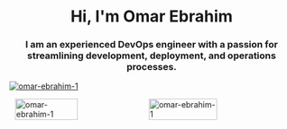 <h1 align="center">Hi, I'm Omar Ebrahim</h1>
<h3 align="center">I am an experienced DevOps engineer with a passion for streamlining development, deployment, and operations processes.</h3>


<p align="left"> <a href="https://github.com/ryo-ma/github-profile-trophy"><img src="https://github-profile-trophy.vercel.app/?username=omar-ebrahim-1" alt="omar-ebrahim-1" /></a> </p>

<div style="display: flex; align-items: center; justify-content: center;">
  <img style="width: 47%;" src="https://github-readme-stats.vercel.app/api?username=omar-ebrahim-1&show_icons=true&locale=en" alt="omar-ebrahim-1" />
  <img style="width: 49%;" src="https://github-readme-streak-stats.herokuapp.com/?user=omar-ebrahim-1&" alt="omar-ebrahim-1" />
</div>
